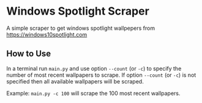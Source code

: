 # Windows Spotlight Scraper
A simple scraper to get windows spotlight wallpepers from https://windows10spotlight.com

## How to Use
In a terminal run `main.py` and use option `--count` (or `-c`) to specify the number of most recent wallpapers to scrape.
If option `--count` (or `-c`) is not specified then all available wallpapers will be scraped.

Example: `main.py -c 100` will scrape the 100 most recent wallpapers.
